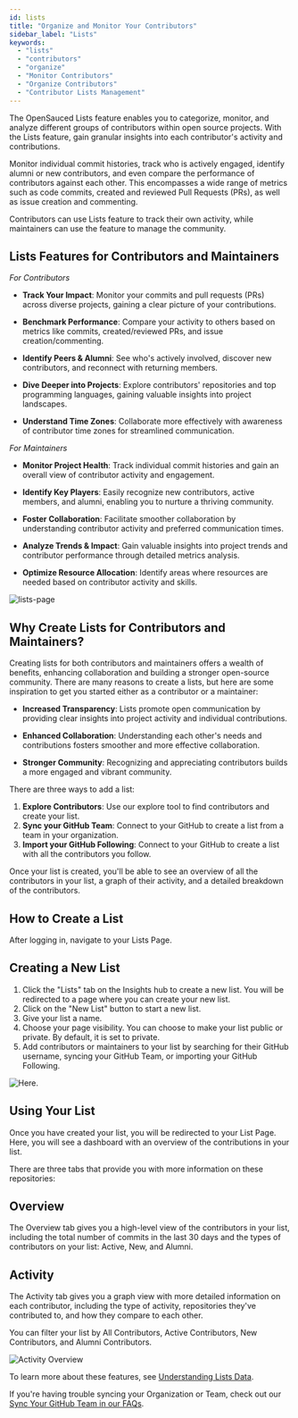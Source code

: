 ```yaml
---
id: lists
title: "Organize and Monitor Your Contributors"
sidebar_label: "Lists"
keywords:
  - "lists"
  - "contributors"
  - "organize"
  - "Monitor Contributors"
  - "Organize Contributors"
  - "Contributor Lists Management"
---
```


The OpenSauced Lists feature enables you to categorize, monitor, and analyze different groups of contributors within open source projects. With the Lists feature, gain granular insights into each contributor's activity and contributions.

Monitor individual commit histories, track who is actively engaged, identify alumni or new contributors, and even compare the performance of contributors against each other. This encompasses a wide range of metrics such as code commits, created and reviewed Pull Requests (PRs), as well as issue creation and commenting.

Contributors can use Lists feature to track their own activity, while maintainers can use the feature to manage the community.

## Lists Features for Contributors and Maintainers
_For Contributors_

- **Track Your Impact**: Monitor your commits and pull requests (PRs) across diverse projects, gaining a clear picture of your contributions.

- **Benchmark Performance**: Compare your activity to others based on metrics like commits, created/reviewed PRs, and issue creation/commenting.

- **Identify Peers & Alumni**: See who's actively involved, discover new contributors, and reconnect with returning members.

- **Dive Deeper into Projects**: Explore contributors' repositories and top programming languages, gaining valuable insights into project landscapes.

- **Understand Time Zones**: Collaborate more effectively with awareness of contributor time zones for streamlined communication.

_For Maintainers_

- **Monitor Project Health**: Track individual commit histories and gain an overall view of contributor activity and engagement.

- **Identify Key Players**: Easily recognize new contributors, active members, and alumni, enabling you to nurture a thriving community.

- **Foster Collaboration**: Facilitate smoother collaboration by understanding contributor activity and preferred communication times.

- **Analyze Trends & Impact**: Gain valuable insights into project trends and contributor performance through detailed metrics analysis.

- **Optimize Resource Allocation**: Identify areas where resources are needed based on contributor activity and skills.


![lists-page](../../static/img/lists-page.svg)

## Why Create Lists for Contributors and Maintainers?

Creating lists for both contributors and maintainers offers a wealth of benefits, enhancing collaboration and building a stronger open-source community. There are many reasons to create a lists, but here are some inspiration to get you started either as a contributor or a maintainer:

- **Increased Transparency**: Lists promote open communication by providing clear insights into project activity and individual contributions.

- **Enhanced Collaboration**: Understanding each other's needs and contributions fosters smoother and more effective collaboration.

- **Stronger Community**: Recognizing and appreciating contributors builds a more engaged and vibrant community.

There are three ways to add a list:

1. **Explore Contributors**: Use our explore tool to find contributors and create your list.
2. **Sync your GitHub Team**: Connect to your GitHub to create a list from a team in your organization.
3. **Import your GitHub Following**:
   Connect to your GitHub to create a list with all the contributors you follow.

Once your list is created, you'll be able to see an overview of all the contributors in your list, a graph of their activity, and a detailed breakdown of the contributors.

## How to Create a List

After logging in, navigate to your Lists Page.


## Creating a New List

1. Click the "Lists" tab on the Insights hub to create a new list. You will be redirected to a page where you can create your new list.
2. Click on the "New List" button to start a new list.
3. Give your list a name.
4. Choose your page visibility. You can choose to make your list public or private. By default, it is set to private.
5. Add contributors or maintainers to your list by searching for their GitHub username, syncing your GitHub Team, or importing your GitHub Following.

![Here](https://docs.opensauced.pizza/assets/images/team-sync-09e7e2ab7b54fae335f5b4c40cce94b1.gif).

## Using Your List

Once you have created your list, you will be redirected to your List Page. Here, you will see a dashboard with an overview of the contributions in your list.

There are three tabs that provide you with more information on these repositories:

## Overview

The Overview tab gives you a high-level view of the contributors in your list, including the total number of commits in the last 30 days and the types of contributors on your list: Active, New, and Alumni.

## Activity

The Activity tab gives you a graph view with more detailed information on each contributor, including the type of activity, repositories they've contributed to, and how they compare to each other.

You can filter your list by All Contributors, Active Contributors, New Contributors, and Alumni Contributors.

![Activity Overview](https://docs.opensauced.pizza/assets/images/list-graph-a730e101fea2e18df0d76faed967f4e6.png)

To learn more about these features,  see [Understanding Lists Data](https://docs.opensauced.pizza/maintainers/understanding-lists/).

If you're having trouble syncing your Organization or Team, check out our [Sync Your GitHub Team in our FAQs](../welcome/faqs.md#sync-your-github-team).
